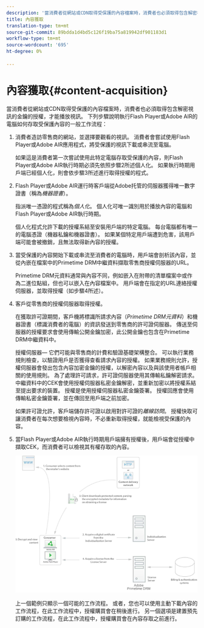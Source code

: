 ```yaml
---
description: '當消費者從網站或CDN取得受保護的內容檔案時，消費者也必須取得包含解密視訊的金鑰的授權，才能播放視訊。 下列步驟說明執行Flash Player或Adobe AIR的電腦如何存取受保護內容的一般工作流程 '
title: 內容獲取
translation-type: tm+mt
source-git-commit: 89bdda1d4bd5c126f19ba75a819942df901183d1
workflow-type: tm+mt
source-wordcount: '695'
ht-degree: 0%

---
```



# 內容獲取{#content-acquisition}

當消費者從網站或CDN取得受保護的內容檔案時，消費者也必須取得包含解密視訊的金鑰的授權，才能播放視訊。 下列步驟說明執行Flash Player或Adobe AIR的電腦如何存取受保護內容的一般工作流程：

1. 消費者造訪零售商的網站，並選擇要觀看的視訊。 消費者會嘗試使用Flash Player或Adobe AIR應用程式，將受保護的視訊下載或串流至電腦。

   如果這是消費者第一次嘗試使用此特定電腦存取受保護的內容，則Flash Player或Adobe AIR執行時期必須先依照步驟2所述個人化。 如果執行時期用戶端已經個人化，則會依步驟3所述進行取得授權的程式。

1. Flash Player或Adobe AIR運行時客戶端從Adobe托管的伺服器獲得唯一數字證書（稱為&#x200B;*機器證書*）。

   指派唯一憑證的程式稱為&#x200B;*個人化*。 個人化可唯一識別用於播放內容的電腦和Flash Player或Adobe AIR執行時期。

   個人化程式允許下載的授權系結至安裝用戶端的特定電腦。 每台電腦都有唯一的電腦憑證（機器私鑰和機器證書）。 如果某個特定用戶端遭到危害，該用戶端可能會被撤銷，且無法取得新內容的授權。

1. 當受保護的內容開始下載或串流至消費者的電腦時，用戶端會剖析該內容，並從內嵌在檔案中的Primetime DRM中繼資料擷取零售商授權伺服器的URL。

   Primetime DRM元資料通常與內容不同，例如嵌入在附帶的清單檔案中或作為二進位點組，但也可以嵌入在內容檔案中。 用戶端會在指定的URL連絡授權伺服器，並取得授權（如步驟4所述）。
1. 客戶從零售商的授權伺服器取得授權。

   在獲取許可證期間，客戶機將標識所請求內容（*Primetime DRM元資料*）和機器證書（標識消費者的電腦）的資訊發送到零售商的許可證伺服器。 傳送至伺服器的授權要求會使用傳輸公開金鑰加密，此公開金鑰也包含在Primetime DRM中繼資料中。

   授權伺服器— 它們可能與零售商的計費和驗證基礎架構整合。 可以執行業務規則檢查，以驗證用戶是否獲得查看請求內容的授權。 如果業務規則允許，授權伺服器會發出包含內容加密金鑰的授權，以解密內容以及與該使用者帳戶相關的使用規則。 為了處理許可請求，許可證伺服器使用其傳輸私鑰解密請求。 中繼資料中的CEK會使用授權伺服器私密金鑰解密，並重新加密以將授權系結至提出要求的裝置。 授權是使用授權伺服器私密金鑰簽署。 授權回應會使用傳輸私密金鑰簽署，並在傳回至用戶端之前加密。

   如果許可證允許，客戶端儲存許可證以啟用對許可證的&#x200B;*離線訪問*。 授權快取可讓消費者在每次想要檢視內容時，不必重新取得授權，就能檢視受保護的內容。

1. 當Flash Player或Adobe AIR執行時期用戶端擁有授權後，用戶端會從授權中擷取CEK，而消費者可以檢視其有權存取的內容。

   <!--<a id="fig_s43_gc2_44"></a>-->

   ![](assets/FMRMS_fig01_web.png)

   上一個範例只顯示一個可能的工作流程。 或者，您也可以使用主動下載內容的工作流程，在此工作流程中，授權購買會在稍後進行。 另一個選項是建置預先訂購的工作流程，在此工作流程中，授權購買會在內容存取之前進行。

